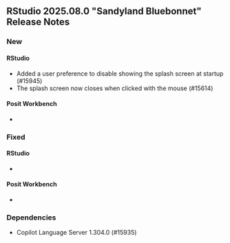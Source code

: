 ## RStudio 2025.08.0 "Sandyland Bluebonnet" Release Notes

### New

#### RStudio

- Added a user preference to disable showing the splash screen at startup (#15945)
- The splash screen now closes when clicked with the mouse (#15614)

#### Posit Workbench

-

### Fixed

#### RStudio

-

#### Posit Workbench

-

### Dependencies

- Copilot Language Server 1.304.0 (#15935)
